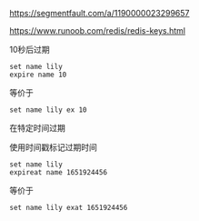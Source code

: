 https://segmentfault.com/a/1190000023299657

https://www.runoob.com/redis/redis-keys.html

10秒后过期

```
set name lily
expire name 10
```

等价于

```
set name lily ex 10
```



在特定时间过期

使用时间戳标记过期时间

```
set name lily
expireat name 1651924456
```

等价于

```
set name lily exat 1651924456
```


